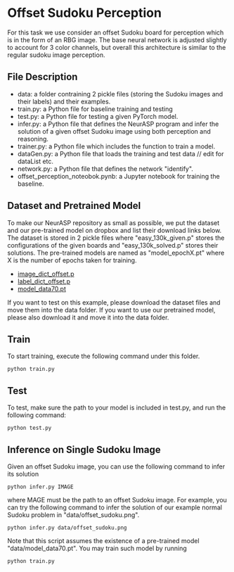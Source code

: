 # Offset Sudoku Perception

For this task we use consider an offset Sudoku board for perception which is in the form of an RBG image. The base neural network is adjusted slightly to account for 3 color channels, but overall this architecture is similar to the regular sudoku image perception. 

## File Description
* data: a folder contraining 2 pickle files (storing the Sudoku images and their labels) and their examples.
* train.py: a Python file for baseline training and testing
* test.py: a Python file for testing a given PyTorch model. 
* infer.py: a Python file that defines the NeurASP program and infer the solution of a given offset Sudoku image using both perception and reasoning.
* trainer.py: a Python file which includes the function to train a model. 
* dataGen.py: a Python file that loads the training and test data // edit for dataList etc.
* network.py: a Python file that defines the network "identify".
* offset_perception_noteobok.pynb: a Jupyter notebook for training the baseline.

## Dataset and Pretrained Model
To make our NeurASP repository as small as possible, we put the dataset and our pre-trained model on dropbox and list their download links below. The dataset is stored in 2 pickle files where "easy_130k_given.p" stores the configurations of the given boards and "easy_130k_solved.p" stores their solutions. The pre-trained models are named as "model_epochX.pt" where X is the number of epochs taken for training.
* [image_dict_offset.p](https://www.dropbox.com/s/v8u4jf8u02n2zti/image_dict_offset.p?dl=1)
* [label_dict_offset.p](https://www.dropbox.com/s/8kg4osfg222p5og/label_dict_offset.p?dl=1)
* [model_data70.pt](https://www.dropbox.com/s/y955jjp2nkkvhay/model_data70.pt?dl=1)

If you want to test on this example, please download the dataset files and move them into the data folder. If you want to use our pretrained model, please also download it and move it into the data folder. 

## Train
To start training, execute the following command under this folder.
```
python train.py 
```

## Test
To test, make sure the path to your model is included in test.py, and run the following command:
```
python test.py
```

## Inference on Single Sudoku Image
Given an offset Sudoku image, you can use the following command to infer its solution
```
python infer.py IMAGE
```
where MAGE must be the path to an offset Sudoku image. For example, you can try the following command to infer the solution of our example normal Sudoku problem in "data/offset_sudoku.png".
```
python infer.py data/offset_sudoku.png
```
Note that this script assumes the existence of a pre-trained model "data/model_data70.pt". You may train such model by running
```
python train.py
```